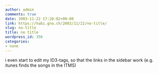```yaml
---
author: admin
comments: true
date: 2003-11-22 17:28:02+00:00
link: https://habi.gna.ch/2003/11/22/no-title/
slug: no-title
title: no title
wordpress_id: 356
categories:
- none
---
```


i even start to edit my ID3-tags, so that the links in the sidebar work (e.g. itunes finds the songs in the ITMS)
